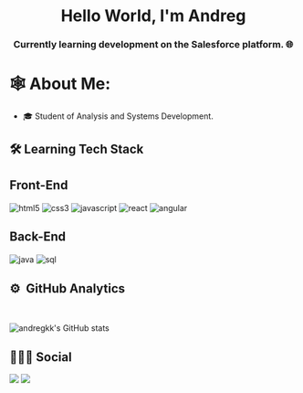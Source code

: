 <h1 align="center">Hello World, I'm Andreg</h1>
<h3 align="center">Currently learning development on the Salesforce platform. 🌐
 </h3>

# 🕸️ About Me:
 - 🎓 Student of Analysis and Systems Development. <br>

## 🛠&nbsp;Learning Tech Stack

## Front-End

 <div style="display: inle_block">
  <img align="center" alt="html5" src="https://img.shields.io/badge/HTML5-E34F26?style=for-the-badge&logo=html5&logoColor=white"/>
  <img align="center" alt="css3" src="https://img.shields.io/badge/CSS3-1572B6?style=for-the-badge&logo=css3&logoColor=white"/>
  <img align="center" alt="javascript" src="https://img.shields.io/badge/JavaScript-F7DF1E?style=for-the-badge&logo=javascript&logoColor=black"/>
  <img align="center" alt="react" src="https://img.shields.io/badge/React-20232A?style=for-the-badge&logo=react&logoColor=61DAFB"/> 
  <img align="center" alt="angular" src="https://img.shields.io/badge/Angular-DD0031?style=for-the-badge&logo=angular&logoColor=white"/> 
 </div>

## Back-End
 <div style="display: inle_block">
<img align="center" alt="java" src="https://img.shields.io/badge/Java-ED8B00?style=for-the-badge&logo=openjdk&logoColor=white"/>
<img align="center" alt="sql" src="https://img.shields.io/badge/MySQL-00000F?style=for-the-badge&logo=mysql&logoColor=white"/>
 </div>

## ⚙️ &nbsp;GitHub Analytics
<br>

![andregkk's GitHub stats](https://github-readme-stats.vercel.app/api?username=andregkk&show_icons=true&theme=transparent )
<div style="display: inline_block">
  
## 🧑🏾‍💻 Social 
<div>
 <a href="https://www.linkedin.com/in/andr%C3%A9guilherme/" target="_blank"><img src="https://img.shields.io/badge/-LinkedIn-%230077B5?style=for-the-badge&logo=linkedin&logoColor=white" target="_blank"></a>
 <a href= "https://trailblazer.me/id/andregk" target="_blank"><img src= "https://img.shields.io/badge/Salesforce-00A1E0?style=for-the-badge&logo=Salesforce&logoColor=white" target="_blank"></a>
 </div>
 

